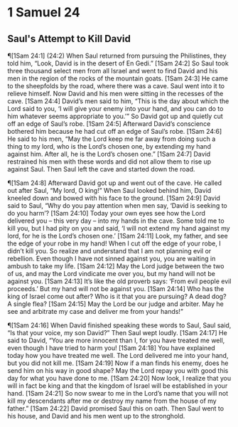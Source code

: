 # 1 Samuel 24

## Saul's Attempt to Kill David
¶[1Sam 24:1] (24:2) When Saul returned from pursuing the Philistines, they told him, “Look, David is in the desert of En Gedi.”
[1Sam 24:2] So Saul took three thousand select men from all Israel and went to find David and his men in the region of the rocks of the mountain goats.
[1Sam 24:3] He came to the sheepfolds by the road, where there was a cave. Saul went into it to relieve himself. Now David and his men were sitting in the recesses of the cave.
[1Sam 24:4] David’s men said to him, “This is the day about which the Lord said to you, ‘I will give your enemy into your hand, and you can do to him whatever seems appropriate to you.’” So David got up and quietly cut off an edge of Saul’s robe.
[1Sam 24:5] Afterward David’s conscience bothered him because he had cut off an edge of Saul’s robe.
[1Sam 24:6] He said to his men, “May the Lord keep me far away from doing such a thing to my lord, who is the Lord’s chosen one, by extending my hand against him. After all, he is the Lord’s chosen one.”
[1Sam 24:7] David restrained his men with these words and did not allow them to rise up against Saul. Then Saul left the cave and started down the road.

¶[1Sam 24:8] Afterward David got up and went out of the cave. He called out after Saul, “My lord, O king!” When Saul looked behind him, David kneeled down and bowed with his face to the ground.
[1Sam 24:9] David said to Saul, “Why do you pay attention when men say, ‘David is seeking to do you harm’?
[1Sam 24:10] Today your own eyes see how the Lord delivered you – this very day – into my hands in the cave. Some told me to kill you, but I had pity on you and said, ‘I will not extend my hand against my lord, for he is the Lord’s chosen one.’
[1Sam 24:11] Look, my father, and see the edge of your robe in my hand! When I cut off the edge of your robe, I didn’t kill you. So realize and understand that I am not planning evil or rebellion. Even though I have not sinned against you, you are waiting in ambush to take my life.
[1Sam 24:12] May the Lord judge between the two of us, and may the Lord vindicate me over you, but my hand will not be against you.
[1Sam 24:13] It’s like the old proverb says: ‘From evil people evil proceeds.’ But my hand will not be against you.
[1Sam 24:14] Who has the king of Israel come out after? Who is it that you are pursuing? A dead dog? A single flea?
[1Sam 24:15] May the Lord be our judge and arbiter. May he see and arbitrate my case and deliver me from your hands!”

¶[1Sam 24:16] When David finished speaking these words to Saul, Saul said, “Is that your voice, my son David?” Then Saul wept loudly.
[1Sam 24:17] He said to David, “You are more innocent than I, for you have treated me well, even though I have tried to harm you!
[1Sam 24:18] You have explained today how you have treated me well. The Lord delivered me into your hand, but you did not kill me.
[1Sam 24:19] Now if a man finds his enemy, does he send him on his way in good shape? May the Lord repay you with good this day for what you have done to me.
[1Sam 24:20] Now look, I realize that you will in fact be king and that the kingdom of Israel will be established in your hand.
[1Sam 24:21] So now swear to me in the Lord’s name that you will not kill my descendants after me or destroy my name from the house of my father.”
[1Sam 24:22] David promised Saul this on oath. Then Saul went to his house, and David and his men went up to the stronghold.
